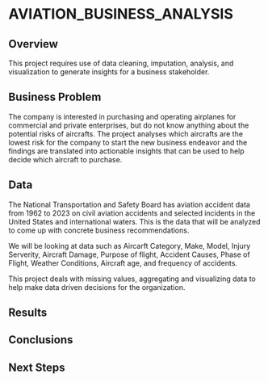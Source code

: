 # AVIATION_BUSINESS_ANALYSIS
## Overview
This project requires use of data cleaning, imputation, analysis, and visualization to generate insights for a business stakeholder. 
## Business Problem
The company is interested in purchasing and operating airplanes for commercial and private enterprises, but do not know anything about the potential risks of aircrafts. The project analyses which aircrafts are the lowest risk for the company to start the new business endeavor and the findings are translated into actionable insights that can be used to help decide which aircraft to purchase.
## Data
The National Transportation and Safety Board has aviation accident data from 1962 to 2023 on civil aviation accidents and selected incidents in the United States and international waters. This is the data that will be analyzed to come up with concrete business recommendations.

We will be looking at data such as Aircarft Category, Make, Model, Injury Serverity, Aircraft Damage, Purpose of flight, Accident Causes, Phase of Flight, Weather Conditions, Aircraft age, and frequency of accidents.

This project deals with missing values, aggregating and visualizing data to help make data driven decisions for the organization.
## Results

## Conclusions

## Next Steps
